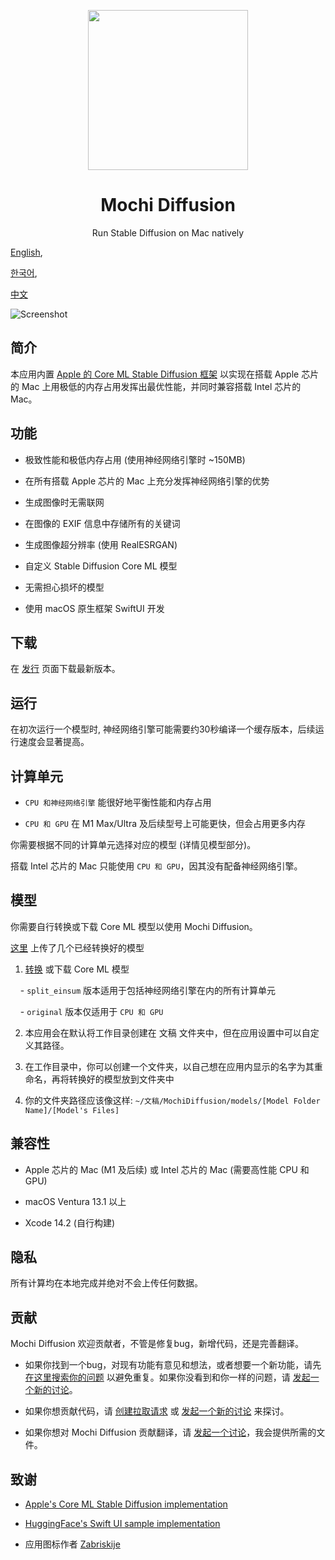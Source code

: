 <p align="center">

<img height="256" src="https://github.com/godly-devotion/MochiDiffusion/raw/main/Mochi Diffusion/Resources/Assets.xcassets/AppIcon.appiconset/AppIcon.png" />

</p>

  

<h1 align="center">Mochi Diffusion</h1>

  

<p align="center">Run Stable Diffusion on Mac natively</p>

  

<p align="center">

<a href="https://github.com/godly-devotion/MochiDiffusion/blob/main/README.md">English</a>,

<a href="https://github.com/godly-devotion/MochiDiffusion/blob/main/README.ko.md">한국어</a>,

<a href="https://github.com/godly-devotion/MochiDiffusion/blob/main/README.zh.md">中文</a>

</p>

  

![Screenshot](.github/images/screenshot.png)

  

## 简介

  

本应用内置 [Apple 的 Core ML Stable Diffusion 框架](https://github.com/apple/ml-stable-diffusion) 以实现在搭载 Apple 芯片的 Mac 上用极低的内存占用发挥出最优性能，并同时兼容搭载 Intel 芯片的 Mac。

  

## 功能

  

- 极致性能和极低内存占用 (使用神经网络引擎时 ~150MB)

- 在所有搭载 Apple 芯片的 Mac 上充分发挥神经网络引擎的优势

- 生成图像时无需联网

- 在图像的 EXIF 信息中存储所有的关键词

- 生成图像超分辨率 (使用 RealESRGAN)

- 自定义 Stable Diffusion Core ML 模型

- 无需担心损坏的模型

- 使用 macOS 原生框架 SwiftUI 开发

  

## 下载

  

在 [发行](https://github.com/godly-devotion/MochiDiffusion/releases) 页面下载最新版本。

  

## 运行

  

在初次运行一个模型时, 神经网络引擎可能需要约30秒编译一个缓存版本，后续运行速度会显著提高。

  

## 计算单元

  

- `CPU 和神经网络引擎` 能很好地平衡性能和内存占用

- `CPU 和 GPU` 在 M1 Max/Ultra 及后续型号上可能更快，但会占用更多内存

  

你需要根据不同的计算单元选择对应的模型 (详情见模型部分)。

  

搭载 Intel 芯片的 Mac 只能使用 `CPU 和 GPU`，因其没有配备神经网络引擎。

  

## 模型

  

你需要自行转换或下载 Core ML 模型以使用 Mochi Diffusion。

  

[这里](https://huggingface.co/godly-devotion) 上传了几个已经转换好的模型

  

1. [转换](https://github.com/apple/ml-stable-diffusion#-converting-models-to-core-ml) 或下载 Core ML 模型

    - `split_einsum` 版本适用于包括神经网络引擎在内的所有计算单元

    - `original` 版本仅适用于 `CPU 和 GPU`

2. 本应用会在默认将工作目录创建在 文稿 文件夹中，但在应用设置中可以自定义其路径。

3. 在工作目录中，你可以创建一个文件夹，以自己想在应用内显示的名字为其重命名，再将转换好的模型放到文件夹中

4. 你的文件夹路径应该像这样: `~/文稿/MochiDiffusion/models/[Model Folder Name]/[Model's Files]`

  

## 兼容性

  

- Apple 芯片的 Mac (M1 及后续) 或 Intel 芯片的 Mac (需要高性能 CPU 和 GPU)

- macOS Ventura 13.1 以上

- Xcode 14.2 (自行构建)

  

## 隐私

  

所有计算均在本地完成并绝对不会上传任何数据。

  

## 贡献

  

Mochi Diffusion 欢迎贡献者，不管是修复bug，新增代码，还是完善翻译。

  

- 如果你找到一个bug，对现有功能有意见和想法，或者想要一个新功能，请先 [在这里搜索你的问题](https://github.com/godly-devotion/MochiDiffusion/discussions) 以避免重复。如果你没看到和你一样的问题，请 [发起一个新的讨论](https://github.com/godly-devotion/MochiDiffusion/discussions/new)。

  

- 如果你想贡献代码，请 [创建拉取请求](https://github.com/godly-devotion/MochiDiffusion/pulls) 或 [发起一个新的讨论](https://github.com/godly-devotion/MochiDiffusion/discussions) 来探讨。

  

- 如果你想对 Mochi Diffusion 贡献翻译，请 [发起一个讨论](https://github.com/godly-devotion/MochiDiffusion/discussions)，我会提供所需的文件。

  

## 致谢

  

- [Apple's Core ML Stable Diffusion implementation](https://github.com/apple/ml-stable-diffusion)

- [HuggingFace's Swift UI sample implementation](https://github.com/huggingface/swift-coreml-diffusers)

- 应用图标作者 [Zabriskije](https://github.com/Zabriskije)
